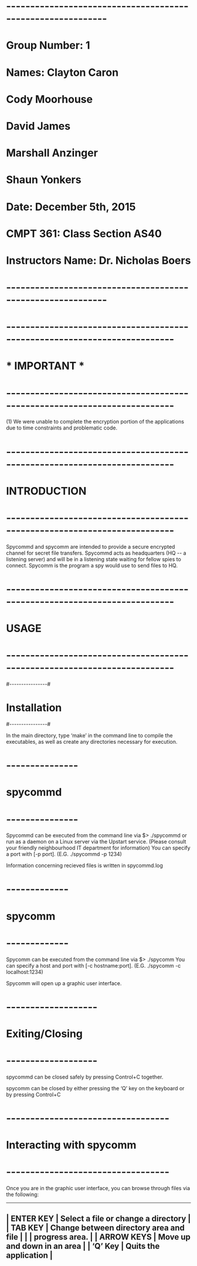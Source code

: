 # ----------------------------------------------------------- #
# Group Number:        	1
# Names:               	Clayton Caron
#                       Cody Moorhouse
#			David James
#			Marshall Anzinger
#			Shaun Yonkers
# Date:                 December 5th, 2015
# CMPT 361:           	Class Section AS40
# Instructors Name:   	Dr. Nicholas Boers
# ----------------------------------------------------------- #

# ------------------------------------------------------------------------- #
# 			* IMPORTANT *					    #
# ------------------------------------------------------------------------- #

(1) We were unable to complete the encryption portion of the applications due
to time constraints and problematic code.

# ------------------------------------------------------------------------- #
#			INTRODUCTION       			 	    #
# ------------------------------------------------------------------------- #

Spycommd and spycomm are intended to provide a secure encrypted channel for
secret file transfers. Spycommd acts as headquarters (HQ -- a listening server)
and will be in a listening state waiting for fellow spies to connect. Spycomm
is the program a spy would use to send files to HQ.

# ------------------------------------------------------------------------- #
#			  USAGE				             	    #
# ------------------------------------------------------------------------- #

#----------------#
#  Installation	 #
#----------------#

In the main directory, type ‘make’ in the command line to compile the
executables, as well as create any directories necessary for execution.

# --------------- #
#    spycommd     #
# --------------- #

Spycommd can be executed from the command line via $> ./spycommd or run as a
daemon on a Linux server via the Upstart service. (Please consult your friendly
neighbourhood IT department for information)
You can specify a port with [-p port]. (E.G. ./spycommd -p 1234)

Information concerning recieved files is written in spycommd.log

# ------------- #
#    spycomm    #
# ------------- #

Spycomm can be executed from the command line via $> ./spycomm
You can specify a host and port with [-c hostname:port].
(E.G. ./spycomm -c localhost:1234)

Spycomm will open up a graphic user interface.

# ------------------- #
# Exiting/Closing     #
# ------------------- #

spycommd can be closed safely by pressing Control+C together.

spycomm can be closed by either pressing the ‘Q’ key on the keyboard or by
pressing Control+C

# ---------------------------------- #
#     Interacting with spycomm       #
# ---------------------------------- #

Once you are in the graphic user interface, you can browse through files
via the following:

-------------------------------------------------------------------------------
|	ENTER KEY		| Select a file or change a directory	      |
|       TAB KEY			| Change between directory area and file      |
|   				| progress area.   	   	    	      |
|	ARROW KEYS		| Move up and down in an area 		      |
|	‘Q’ Key			| Quits the application			      |
-------------------------------------------------------------------------------
